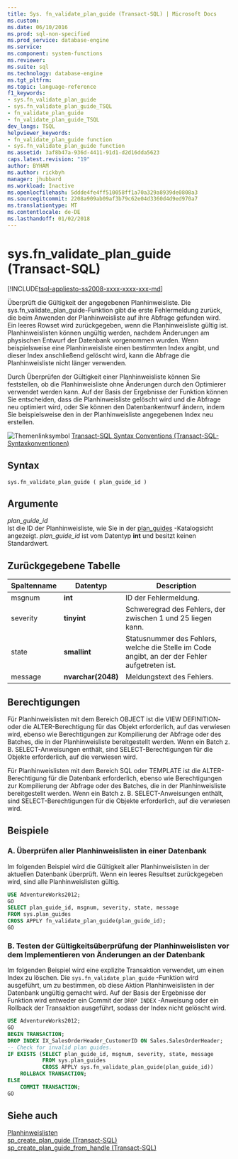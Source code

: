 ```yaml
---
title: Sys. fn_validate_plan_guide (Transact-SQL) | Microsoft Docs
ms.custom: 
ms.date: 06/10/2016
ms.prod: sql-non-specified
ms.prod_service: database-engine
ms.service: 
ms.component: system-functions
ms.reviewer: 
ms.suite: sql
ms.technology: database-engine
ms.tgt_pltfrm: 
ms.topic: language-reference
f1_keywords:
- sys.fn_validate_plan_guide
- sys.fn_validate_plan_guide_TSQL
- fn_validate_plan_guide
- fn_validate_plan_guide_TSQL
dev_langs: TSQL
helpviewer_keywords:
- fn_validate_plan_guide function
- sys.fn_validate_plan_guide function
ms.assetid: 3af8b47a-936d-4411-91d1-d2d16dda5623
caps.latest.revision: "19"
author: BYHAM
ms.author: rickbyh
manager: jhubbard
ms.workload: Inactive
ms.openlocfilehash: 5ddde4fe4ff510058ff1a70a329a8939de0808a3
ms.sourcegitcommit: 2208a909ab09af3b79c62e04d3360d4d9ed970a7
ms.translationtype: MT
ms.contentlocale: de-DE
ms.lasthandoff: 01/02/2018
---
```

# <a name="sysfnvalidateplanguide-transact-sql"></a>sys.fn_validate_plan_guide (Transact-SQL)
[!INCLUDE[tsql-appliesto-ss2008-xxxx-xxxx-xxx-md](../../includes/tsql-appliesto-ss2008-xxxx-xxxx-xxx-md.md)]

  Überprüft die Gültigkeit der angegebenen Planhinweisliste. Die sys.fn_validate_plan_guide-Funktion gibt die erste Fehlermeldung zurück, die beim Anwenden der Planhinweisliste auf ihre Abfrage gefunden wird. Ein leeres Rowset wird zurückgegeben, wenn die Planhinweisliste gültig ist. Planhinweislisten können ungültig werden, nachdem Änderungen am physischen Entwurf der Datenbank vorgenommen wurden. Wenn beispielsweise eine Planhinweisliste einen bestimmten Index angibt, und dieser Index anschließend gelöscht wird, kann die Abfrage die Planhinweisliste nicht länger verwenden.  
  
 Durch Überprüfen der Gültigkeit einer Planhinweisliste können Sie feststellen, ob die Planhinweisliste ohne Änderungen durch den Optimierer verwendet werden kann. Auf der Basis der Ergebnisse der Funktion können Sie entscheiden, dass die Planhinweisliste gelöscht wird und die Abfrage neu optimiert wird, oder Sie können den Datenbankentwurf ändern, indem Sie beispielsweise den in der Planhinweisliste angegebenen Index neu erstellen.  
  
 ![Themenlinksymbol](../../database-engine/configure-windows/media/topic-link.gif "Topic link icon") [Transact-SQL Syntax Conventions (Transact-SQL-Syntaxkonventionen)](../../t-sql/language-elements/transact-sql-syntax-conventions-transact-sql.md)  
  
## <a name="syntax"></a>Syntax  
  
```  
sys.fn_validate_plan_guide ( plan_guide_id )  
```  
  
## <a name="arguments"></a>Argumente  
 *plan_guide_id*  
 Ist die ID der Planhinweisliste, wie Sie in der [plan_guides](../../relational-databases/system-catalog-views/sys-plan-guides-transact-sql.md) -Katalogsicht angezeigt. *plan_guide_id* ist vom Datentyp **int** und besitzt keinen Standardwert.  
  
## <a name="table-returned"></a>Zurückgegebene Tabelle  
  
|Spaltenname|Datentyp|Description|  
|-----------------|---------------|-----------------|  
|msgnum|**int**|ID der Fehlermeldung.|  
|severity|**tinyint**|Schweregrad des Fehlers, der zwischen 1 und 25 liegen kann.|  
|state|**smallint**|Statusnummer des Fehlers, welche die Stelle im Code angibt, an der der Fehler aufgetreten ist.|  
|message|**nvarchar(2048)**|Meldungstext des Fehlers.|  
  
## <a name="permissions"></a>Berechtigungen  
 Für Planhinweislisten mit dem Bereich OBJECT ist die VIEW DEFINITION- oder die ALTER-Berechtigung für das Objekt erforderlich, auf das verwiesen wird, ebenso wie Berechtigungen zur Kompilierung der Abfrage oder des Batches, die in der Planhinweisliste bereitgestellt werden. Wenn ein Batch z. B. SELECT-Anweisungen enthält, sind SELECT-Berechtigungen für die Objekte erforderlich, auf die verwiesen wird.  
  
 Für Planhinweislisten mit dem Bereich SQL oder TEMPLATE ist die ALTER-Berechtigung für die Datenbank erforderlich, ebenso wie Berechtigungen zur Kompilierung der Abfrage oder des Batches, die in der Planhinweisliste bereitgestellt werden. Wenn ein Batch z. B. SELECT-Anweisungen enthält, sind SELECT-Berechtigungen für die Objekte erforderlich, auf die verwiesen wird.  
  
## <a name="examples"></a>Beispiele  
  
### <a name="a-validating-all-plan-guides-in-a-database"></a>A. Überprüfen aller Planhinweislisten in einer Datenbank  
 Im folgenden Beispiel wird die Gültigkeit aller Planhinweislisten in der aktuellen Datenbank überprüft. Wenn ein leeres Resultset zurückgegeben wird, sind alle Planhinweislisten gültig.  
  
```sql  
USE AdventureWorks2012;  
GO  
SELECT plan_guide_id, msgnum, severity, state, message  
FROM sys.plan_guides  
CROSS APPLY fn_validate_plan_guide(plan_guide_id);  
GO  
```  
  
### <a name="b-testing-plan-guide-validation-before-implementing-a-change-to-the-database"></a>B. Testen der Gültigkeitsüberprüfung der Planhinweislisten vor dem Implementieren von Änderungen an der Datenbank  
 Im folgenden Beispiel wird eine explizite Transaktion verwendet, um einen Index zu löschen. Die `sys.fn_validate_plan_guide` -Funktion wird ausgeführt, um zu bestimmen, ob diese Aktion Planhinweislisten in der Datenbank ungültig gemacht wird. Auf der Basis der Ergebnisse der Funktion wird entweder ein Commit der `DROP INDEX` -Anweisung oder ein Rollback der Transaktion ausgeführt, sodass der Index nicht gelöscht wird.  
  
```sql  
USE AdventureWorks2012;  
GO  
BEGIN TRANSACTION;  
DROP INDEX IX_SalesOrderHeader_CustomerID ON Sales.SalesOrderHeader;  
-- Check for invalid plan guides.  
IF EXISTS (SELECT plan_guide_id, msgnum, severity, state, message  
           FROM sys.plan_guides  
           CROSS APPLY sys.fn_validate_plan_guide(plan_guide_id))  
    ROLLBACK TRANSACTION;  
ELSE  
    COMMIT TRANSACTION;  
GO  
```  
  
## <a name="see-also"></a>Siehe auch  
 [Planhinweislisten](../../relational-databases/performance/plan-guides.md)   
 [sp_create_plan_guide &#40;Transact-SQL&#41;](../../relational-databases/system-stored-procedures/sp-create-plan-guide-transact-sql.md)   
 [sp_create_plan_guide_from_handle &#40;Transact-SQL&#41;](../../relational-databases/system-stored-procedures/sp-create-plan-guide-from-handle-transact-sql.md)  
  
  
